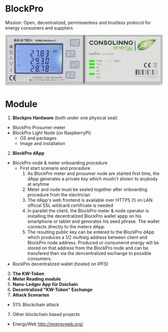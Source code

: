 # BlockPro
Mission: Open, decentralized, permissenless and trustless protocol for energy consumers and suppliers

![Consollino Prosumer Node](./Consollino.png)

# Module
1. **Blockpro Hardware** (both under one physical seal)
  - BlockPro Prosumer meter
  - BlockPro Light Node (on RaspberryPi)
    - OS and packages
    - Image and installation
2. **BlockPro dApp**
  - BlockPro node & meter onboarding procedure
    - First start scenario and procedure
      1. As BlockPro meter and prosumer node are started first time, the dApp generates a private key which mustn't shown to anybody at anytime
      2. Meter and node must be sealed together after onboarding procedure from the electrician
      3. The dApp's web frontend is available over HTTPS (!) on LAN. official SSL wildcard certificate is needed
      4. In parallel the client, the BlockPro meter & node operator is installing the decentralized BlockPro wallet appp on his smartphone or tablet and generates his seed phrase. The wallet connects directly to the meters dApp.
      5. The resulting public key can be entered to the BlockPro dApp which produces a 1/2 multisig address between client and BlockPro node address. Produced or consumend energy will be stored on that address from the BlockPro node and can be transfered then via the dencentralized exchange to possible consumers.
  - BockPro decentralized wallet (hosted on IPFS)
3. **The KW-Token**
4. **Meter Reading module**
5. **Nano-Ledger App für Doichain**
6. **Decentralized "KW-Token" Exchange**
6. **Attack Scenarios**
  - 51% Blockchain attack
7. Other blockchain based projects
  - EnergyWeb http://energyweb.org/
